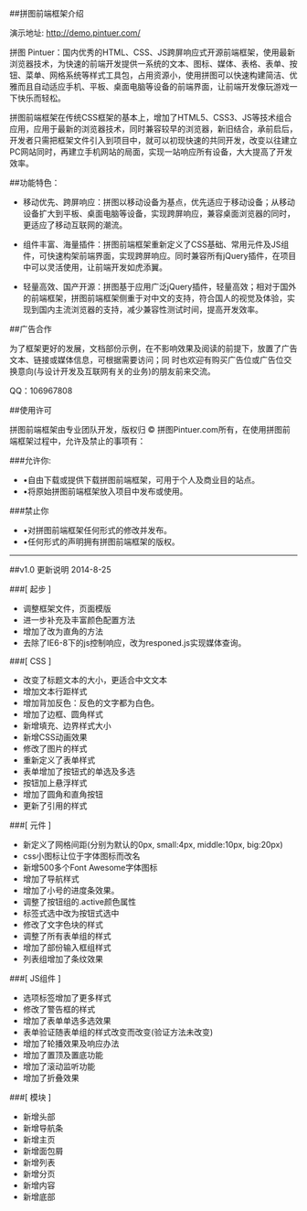 ﻿
##拼图前端框架介绍

演示地址: http://demo.pintuer.com/

拼图 Pintuer：国内优秀的HTML、CSS、JS跨屏响应式开源前端框架，使用最新浏览器技术，为快速的前端开发提供一系统的文本、图标、媒体、表格、表单、按钮、菜单、网格系统等样式工具包，占用资源小，使用拼图可以快速构建简洁、优雅而且自动适应手机、平板、桌面电脑等设备的前端界面，让前端开发像玩游戏一下快乐而轻松。

拼图前端框架在传统CSS框架的基本上，增加了HTML5、CSS3、JS等技术组合应用，应用于最新的浏览器技术，同时兼容较早的浏览器，新旧结合，承前启后，开发者只需把框架文件引入到项目中，就可以初现快速的共同开发，改变以往建立PC网站同时，再建立手机网站的局面，实现一站响应所有设备，大大提高了开发效率。

##功能特色：

 - 移动优先、跨屏响应：拼图以移动设备为基点，优先适应于移动设备；从移动设备扩大到平板、桌面电脑等设备，实现跨屏响应，兼容桌面浏览器的同时，更适应了移动互联网的潮流。

 - 组件丰富、海量插件：拼图前端框架重新定义了CSS基础、常用元件及JS组件，可快速构架前端界面，实现跨屏响应。同时兼容所有jQuery插件，在项目中可以灵活使用，让前端开发如虎添翼。

 - 轻量高效、国产开源：拼图基于应用广泛jQuery插件，轻量高效；相对于国外的前端框架，拼图前端框架侧重于对中文的支持，符合国人的视觉及体验，实现到国内主流浏览器的支持，减少兼容性测试时间，提高开发效率。


##广告合作

  为了框架更好的发展，文档部份示例，在不影响效果及阅读的前提下，放置了广告文本、链接或媒体信息，可根据需要访问；同
  时也欢迎有购买广告位或广告位交换意向(与设计开发及互联网有关的业务)的朋友前来交流。

  QQ：106967808


##使用许可

  拼图前端框架由专业团队开发，版权归 © 拼图Pintuer.com所有，在使用拼图前端框架过程中，允许及禁止的事项有：

###允许你:

 -  •自由下载或提供下载拼图前端框架，可用于个人及商业目的站点。
 -  •将原始拼图前端框架放入项目中发布或使用。

###禁止你

 - •对拼图前端框架任何形式的修改并发布。
 - •任何形式的声明拥有拼图前端框架的版权。


--------------------------------------------------------------------------------------------------------------------
##v1.0 更新说明 2014-8-25

###[ 起步 ]

 - 调整框架文件，页面模版
 - 进一步补充及丰富颜色配置方法
 - 增加了改为直角的方法
 - 去除了IE6-8下的js控制响应，改为responed.js实现媒体查询。

###[ CSS ]

 - 改变了标题文本的大小，更适合中文文本
 - 增加文本行距样式
 - 增加背加反色：反色的文字都为白色。
 - 增加了边框、圆角样式
 - 新增填充、边界样式大小
 - 新增CSS动画效果
 - 修改了图片的样式
 - 重新定义了表单样式
 - 表单增加了按钮式的单选及多选
 - 按钮加上悬浮样式
 - 增加了圆角和直角按钮
 - 更新了引用的样式

###[ 元件 ]

 - 新定义了网格间距(分别为默认的0px, small:4px, middle:10px, big:20px)
 - css小图标让位于字体图标而改名
 - 新增500多个Font Awesome字体图标
 - 增加了导航样式
 - 增加了小号的进度条效果。
 - 调整了按钮组的.active颜色属性
 - 标签式选中改为按钮式选中
 - 修改了文字色块的样式
 - 调整了所有表单组的样式
 - 增加了部份输入框组样式
 - 列表组增加了条纹效果

###[ JS组件 ]

 - 选项标签增加了更多样式
 - 修改了警告框的样式
 - 增加了表单单选多选效果
 - 表单验证随表单组的样式改变而改变(验证方法未改变)
 - 增加了轮播效果及响应办法
 - 增加了置顶及置底功能
 - 增加了滚动监听功能
 - 增加了折叠效果

###[ 模块 ]

 - 新增头部
 - 新增导航条
 - 新增主页
 - 新增面包屑
 - 新增列表
 - 新增分页
 - 新增内容
 - 新增底部